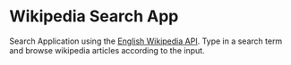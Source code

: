 # Wikipedia Search App

Search Application using the [English Wikipedia API](https://www.mediawiki.org/wiki/API:Main_page/de). Type in a search term and browse wikipedia articles according to the input.
